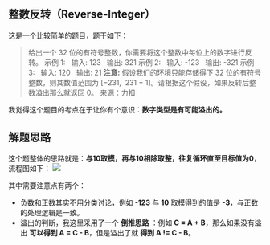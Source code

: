 ## 整数反转（Reverse-Integer）
这是一个比较简单的题目，题干如下：
> 给出一个 32 位的有符号整数，你需要将这个整数中每位上的数字进行反转。
示例 1:
&nbsp;&nbsp;输入: 123
&nbsp;&nbsp;输出: 321
示例 2:
&nbsp;&nbsp;输入: -123
&nbsp;&nbsp;输出: -321
示例 3:
&nbsp;&nbsp;输入: 120
&nbsp;&nbsp;输出: 21
**注意:**
假设我们的环境只能存储得下 32 位的有符号整数，则其数值范围为 [−231,  231 − 1]。请根据这个假设，如果反转后整数溢出那么就返回 0。
来源：力扣

我觉得这个题目的考点在于让你有个意识：**数字类型是有可能溢出的。**

## 解题思路
这个题整体的思路就是：**与10取模，再与10相除取整，往复循环直至目标值为0**，流程图如下：
![](https://cdn.learnku.com/uploads/images/202004/10/21280/VkoCxHWjhy.jpg!large)

其中需要注意点有两个：
* 负数和正数其实不用分类讨论，例如 **-123** 与 **10** 取模得到的值是 **-3**，与正数的处理逻辑是一致。
* 溢出的判断，我这里采用了一个 **倒推思路** ：例如 **C = A + B**，那么如果没有溢出 **可以得到 A = C - B**，但是溢出了就 **得到 A != C - B**。

